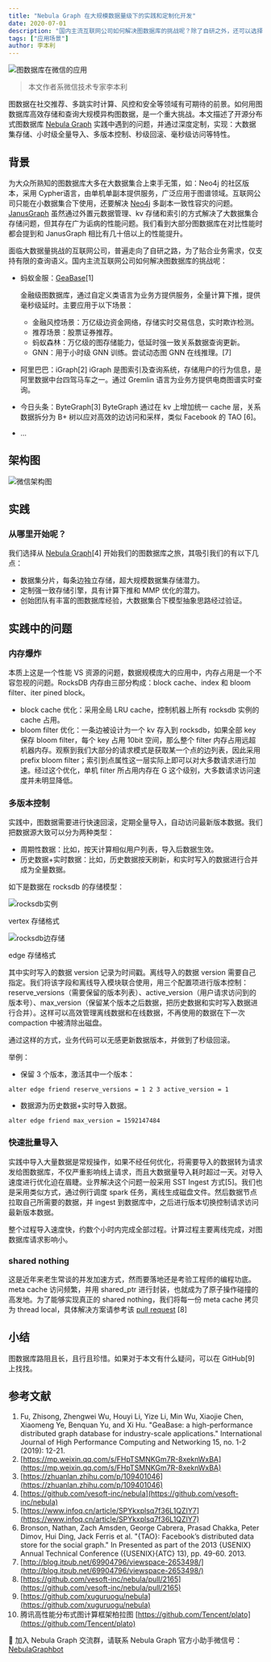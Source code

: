 ```yaml
---
title: "Nebula Graph 在大规模数据量级下的实践和定制化开发"
date: 2020-07-01
description: "国内主流互联网公司如何解决图数据库的挑战呢？除了自研之外，还可以选择 Nebula Graph 进行图数据库实践。在本文中，你将了解到如何进行 Nebula Graph 的深度定制。"
tags: ["应用场景"]
author: 李本利
---
```


![图数据库在微信的应用](https://www-cdn.nebula-graph.com.cn/nebula-blog/图数据库在微信的应用.png)

> 本文作者系微信技术专家李本利

图数据在社交推荐、多跳实时计算、风控和安全等领域有可期待的前景。如何用图数据库高效存储和查询大规模异构图数据，是一个重大挑战。本文描述了开源分布式图数据库 [Nebula Graph](https://github.com/vesoft-inc/nebula) 实践中遇到的问题，并通过深度定制，实现：大数据集存储、小时级全量导入、多版本控制、秒级回滚、毫秒级访问等特性。

## 背景

为大众所熟知的图数据库大多在大数据集合上束手无策，如：Neo4j 的社区版本，采用 Cypher语言，由单机单副本提供服务，广泛应用于图谱领域。互联网公司只能在小数据集合下使用，还要解决 [Neo4j](https://neo4j.com/) 多副本一致性容灾的问题。[JanusGraph](https://janusgraph.org/) 虽然通过外置元数据管理、kv 存储和索引的方式解决了大数据集合存储问题，但其存在广为诟病的性能问题。我们看到大部分图数据库在对比性能时都会提到和 JanusGraph 相比有几十倍以上的性能提升。

面临大数据量挑战的互联网公司，普遍走向了自研之路，为了贴合业务需求，仅支持有限的查询语义。国内主流互联网公司如何解决图数据库的挑战呢：

- 蚂蚁金服：[GeaBase](https://tech.antfin.com/products/GEABASE)[1]

    金融级图数据库，通过自定义类语言为业务方提供服务，全量计算下推，提供毫秒级延时。主要应用于以下场景：

   - 金融风控场景：万亿级边资金网络，存储实时交易信息，实时欺诈检测。
   - 推荐场景：股票证券推荐。
   - 蚂蚁森林：万亿级的图存储能力，低延时强一致关系数据查询更新。
   - GNN：用于小时级 GNN 训练。尝试动态图 GNN 在线推理。[7]
- 阿里巴巴：iGraph[2]
    iGraph 是图索引及查询系统，存储用户的行为信息，是阿里数据中台四驾马车之一。通过 Gremlin 语言为业务方提供电商图谱实时查询。
- 今日头条：ByteGraph[3]
    ByteGraph 通过在 kv 上增加统一 cache 层，关系数据拆分为 B+ 树以应对高效的边访问和采样，类似 Facebook 的 TAO [6]。
- ...

## 架构图

![微信架构图](https://www-cdn.nebula-graph.com.cn/nebula-blog/微信架构图.png)

## 实践

### 从哪里开始呢？

我们选择从 [Nebula Graph](https://github.com/vesoft-inc/nebula)[4] 开始我们的图数据库之旅，其吸引我们的有以下几点：
- 数据集分片，每条边独立存储，超大规模数据集存储潜力。
- 定制强一致存储引擎，具有计算下推和 MMP 优化的潜力。
- 创始团队有丰富的图数据库经验，大数据集合下模型抽象思路经过验证。

## 实践中的问题

### 内存爆炸

本质上这是一个性能 VS 资源的问题，数据规模庞大的应用中，内存占用是一个不容忽视的问题。RocksDB 内存由三部分构成：block cache、index 和 bloom filter、iter pined block。

- block cache 优化：采用全局 LRU cache，控制机器上所有 rocksdb 实例的 cache 占用。
- bloom filter 优化：一条边被设计为一个 kv 存入到 rocksdb，如果全部 key 保存 bloom filter，每个 key 占用 10bit 空间，那么整个 filter 内存占用远超机器内存。观察到我们大部分的请求模式是获取某一个点的边列表，因此采用 prefix bloom filter；索引到点属性这一层实际上即可以对大多数请求进行加速。经过这个优化，单机 filter 所占用内存在 G 这个级别，大多数请求访问速度并未明显降低。

### 多版本控制

实践中，图数据需要进行快速回滚，定期全量导入，自动访问最新版本数据。我们把数据源大致可以分为两种类型：

- 周期性数据：比如，按天计算相似用户列表，导入后数据生效。
- 历史数据+实时数据：比如，历史数据按天刷新，和实时写入的数据进行合并成为全量数据。

如下是数据在 rocksdb 的存储模型：

![rocksdb实例](https://www-cdn.nebula-graph.com.cn/nebula-blog/rocksdb实例.png)

vertex 存储格式

![rocksdb边存储](https://www-cdn.nebula-graph.com.cn/nebula-blog/rocksdb边存储.png)

edge 存储格式

其中实时写入的数据 version 记录为时间戳。离线导入的数据 version 需要自己指定。我们将该字段和离线导入模块联合使用，用三个配置项进行版本控制：reserve_versions（需要保留的版本列表）、active_version（用户请求访问到的版本号）、max_version（保留某个版本之后数据，把历史数据和实时写入数据进行合并）。这样可以高效管理离线数据和在线数据，不再使用的数据在下一次 compaction 中被清除出磁盘。

通过这样的方式，业务代码可以无感更新数据版本，并做到了秒级回滚。

举例：

- 保留 3 个版本，激活其中一个版本：
```
alter edge friend reserve_versions = 1 2 3 active_version = 1
```
- 数据源为历史数据+实时导入数据。
```
alter edge friend max_version = 1592147484
```

### 快速批量导入

实践中导入大量数据是常规操作，如果不经任何优化，将需要导入的数据转为请求发给图数据库，不仅严重影响线上请求，而且大数据量导入耗时超过一天。对导入速度进行优化迫在眉睫。业界解决这个问题一般采用 SST Ingest 方式[5]。我们也是采用类似方式，通过例行调度 spark 任务，离线生成磁盘文件。然后数据节点拉取自己所需要的数据，并 ingest 到数据库中，之后进行版本切换控制请求访问最新版本数据。

整个过程导入速度快，约数个小时内完成全部过程。计算过程主要离线完成，对图数据库请求影响小。

### shared nothing

这是近年来老生常谈的并发加速方式，然而要落地还是考验工程师的编程功底。meta cache 访问频繁，并用 shared_ptr 进行封装，也就成为了原子操作碰撞的高发地。为了能够实现真正的 shared nothing，我们将每一份 meta cache 拷贝为 thread local，具体解决方案请参考该 [pull request](https://github.com/vesoft-inc/nebula/pull/2165) [8]

## 小结

图数据库路阻且长，且行且珍惜。如果对于本文有什么疑问，可以在 GitHub[9] 上找找。

## 参考文献

1. Fu, Zhisong, Zhengwei Wu, Houyi Li, Yize Li, Min Wu, Xiaojie Chen, Xiaomeng Ye, Benquan Yu, and Xi Hu. "GeaBase: a high-performance distributed graph database for industry-scale applications." International Journal of High Performance Computing and Networking 15, no. 1-2 (2019): 12-21.
1. [https://mp.weixin.qq.com/s/FHpTSMNKGm7R-8xeknWxBA](https://mp.weixin.qq.com/s/FHpTSMNKGm7R-8xeknWxBA)
1. [https://zhuanlan.zhihu.com/p/109401046](https://zhuanlan.zhihu.com/p/109401046)
1. [https://github.com/vesoft-inc/nebula](https://github.com/vesoft-inc/nebula)
1. [https://www.infoq.cn/article/SPYkxplsq7f36L1QZIY7](https://www.infoq.cn/article/SPYkxplsq7f36L1QZIY7)
1. Bronson, Nathan, Zach Amsden, George Cabrera, Prasad Chakka, Peter Dimov, Hui Ding, Jack Ferris et al. "{TAO}: Facebook’s distributed data store for the social graph." In Presented as part of the 2013 {USENIX} Annual Technical Conference ({USENIX}{ATC} 13), pp. 49-60. 2013.
1. [http://blog.itpub.net/69904796/viewspace-2653498/](http://blog.itpub.net/69904796/viewspace-2653498/)
1. [https://github.com/vesoft-inc/nebula/pull/2165](https://github.com/vesoft-inc/nebula/pull/2165)
1. [https://github.com/xuguruogu/nebula](https://github.com/xuguruogu/nebula)
1. 腾讯高性能分布式图计算框架柏拉图 [https://github.com/Tencent/plato](https://github.com/Tencent/plato)


🤩 加入 Nebula Graph 交流群，请联系 Nebula Graph 官方小助手微信号：[NebulaGraphbot](https://www-cdn.nebula-graph.com.cn/nebula-blog/nbot.png) 